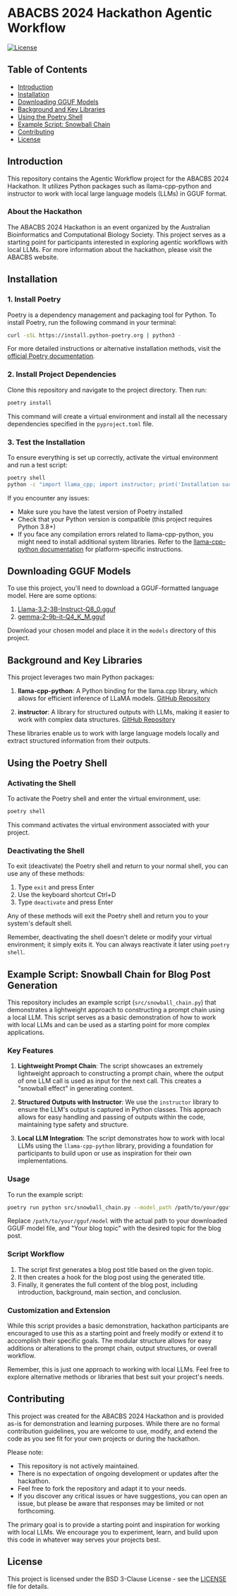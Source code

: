 # ABACBS 2024 Hackathon Agentic Workflow

[![License](https://img.shields.io/badge/License-BSD_3--Clause-blue.svg)](LICENSE)

## Table of Contents
- [Introduction](#introduction)
- [Installation](#installation)
- [Downloading GGUF Models](#downloading-gguf-models)
- [Background and Key Libraries](#background-and-key-libraries)
- [Using the Poetry Shell](#using-the-poetry-shell)
- [Example Script: Snowball Chain](#example-script-snowball-chain-for-blog-post-generation)
- [Contributing](#contributing)
- [License](#license)

## Introduction

This repository contains the Agentic Workflow project for the ABACBS 2024 Hackathon. It utilizes Python packages such as llama-cpp-python and instructor to work with local large language models (LLMs) in GGUF format.

### About the Hackathon

The ABACBS 2024 Hackathon is an event organized by the Australian Bioinformatics and Computational Biology Society. This project serves as a starting point for participants interested in exploring agentic workflows with local LLMs. For more information about the hackathon, please visit the ABACBS website.

## Installation

### 1. Install Poetry

Poetry is a dependency management and packaging tool for Python. To install Poetry, run the following command in your terminal:

```bash
curl -sSL https://install.python-poetry.org | python3 -
```

For more detailed instructions or alternative installation methods, visit the [official Poetry documentation](https://python-poetry.org/docs/#installation).

### 2. Install Project Dependencies

Clone this repository and navigate to the project directory. Then run:

```bash
poetry install
```

This command will create a virtual environment and install all the necessary dependencies specified in the `pyproject.toml` file.

### 3. Test the Installation

To ensure everything is set up correctly, activate the virtual environment and run a test script:

```bash
poetry shell
python -c "import llama_cpp; import instructor; print('Installation successful!')"
```

If you encounter any issues:
- Make sure you have the latest version of Poetry installed
- Check that your Python version is compatible (this project requires Python 3.8+)
- If you face any compilation errors related to llama-cpp-python, you might need to install additional system libraries. Refer to the [llama-cpp-python documentation](https://github.com/abetlen/llama-cpp-python) for platform-specific instructions.

## Downloading GGUF Models

To use this project, you'll need to download a GGUF-formatted language model. Here are some options:

1. [Llama-3.2-3B-Instruct-Q8_0.gguf](https://huggingface.co/lmstudio-community/Llama-3.2-3B-Instruct-GGUF/resolve/main/Llama-3.2-3B-Instruct-Q8_0.gguf?download=true)
2. [gemma-2-9b-it-Q4_K_M.gguf](https://huggingface.co/lmstudio-community/gemma-2-9b-it-GGUF/resolve/main/gemma-2-9b-it-Q4_K_M.gguf?download=true)

Download your chosen model and place it in the `models` directory of this project.

## Background and Key Libraries

This project leverages two main Python packages:

1. **llama-cpp-python**: A Python binding for the llama.cpp library, which allows for efficient inference of LLaMA models. [GitHub Repository](https://github.com/abetlen/llama-cpp-python)

2. **instructor**: A library for structured outputs with LLMs, making it easier to work with complex data structures. [GitHub Repository](https://github.com/jxnl/instructor)

These libraries enable us to work with large language models locally and extract structured information from their outputs.

## Using the Poetry Shell

### Activating the Shell

To activate the Poetry shell and enter the virtual environment, use:

```bash
poetry shell
```

This command activates the virtual environment associated with your project.

### Deactivating the Shell

To exit (deactivate) the Poetry shell and return to your normal shell, you can use any of these methods:

1. Type `exit` and press Enter
2. Use the keyboard shortcut Ctrl+D
3. Type `deactivate` and press Enter

Any of these methods will exit the Poetry shell and return you to your system's default shell.

Remember, deactivating the shell doesn't delete or modify your virtual environment; it simply exits it. You can always reactivate it later using `poetry shell`.

## Example Script: Snowball Chain for Blog Post Generation

This repository includes an example script (`src/snowball_chain.py`) that demonstrates a lightweight approach to constructing a prompt chain using a local LLM. This script serves as a basic demonstration of how to work with local LLMs and can be used as a starting point for more complex applications.

### Key Features

1. **Lightweight Prompt Chain**: The script showcases an extremely lightweight approach to constructing a prompt chain, where the output of one LLM call is used as input for the next call. This creates a "snowball effect" in generating content.

2. **Structured Outputs with Instructor**: We use the `instructor` library to ensure the LLM's output is captured in Python classes. This approach allows for easy handling and passing of outputs within the code, maintaining type safety and structure.

3. **Local LLM Integration**: The script demonstrates how to work with local LLMs using the `llama-cpp-python` library, providing a foundation for participants to build upon or use as inspiration for their own implementations.

### Usage

To run the example script:

```bash
poetry run python src/snowball_chain.py --model_path /path/to/your/gguf/model --topic "Your blog topic"
```

Replace `/path/to/your/gguf/model` with the actual path to your downloaded GGUF model file, and "Your blog topic" with the desired topic for the blog post.

### Script Workflow

1. The script first generates a blog post title based on the given topic.
2. It then creates a hook for the blog post using the generated title.
3. Finally, it generates the full content of the blog post, including introduction, background, main section, and conclusion.

### Customization and Extension

While this script provides a basic demonstration, hackathon participants are encouraged to use this as a starting point and freely modify or extend it to accomplish their specific goals. The modular structure allows for easy additions or alterations to the prompt chain, output structures, or overall workflow.

Remember, this is just one approach to working with local LLMs. Feel free to explore alternative methods or libraries that best suit your project's needs.

## Contributing

This project was created for the ABACBS 2024 Hackathon and is provided as-is for demonstration and learning purposes. While there are no formal contribution guidelines, you are welcome to use, modify, and extend the code as you see fit for your own projects or during the hackathon.

Please note:
- This repository is not actively maintained.
- There is no expectation of ongoing development or updates after the hackathon.
- Feel free to fork the repository and adapt it to your needs.
- If you discover any critical issues or have suggestions, you can open an issue, but please be aware that responses may be limited or not forthcoming.

The primary goal is to provide a starting point and inspiration for working with local LLMs. We encourage you to experiment, learn, and build upon this code in whatever way serves your projects best.

## License

This project is licensed under the BSD 3-Clause License - see the [LICENSE](LICENSE) file for details.
